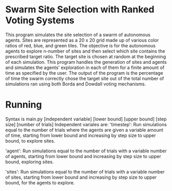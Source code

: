 # Swarm Site Selection with Ranked Voting Systems

This program simulates the site selection of a swarm of autonomous agents. Sites are represented as a 20 x 20 grid made up of various color ratios of red, blue, and green tiles. The objective is for the autonomous agents to explore n-number of sites and then select which site contains the prescribed target ratio. The target site is chosen at random at the beginning of each simulation. This program handles the generation of sites and agents and simulates the agents' exploration in each of them for a finite amount of time as specified by the user. The output of the program is the percentage of time the swarm correctly chose the target site out of the total number of simulations ran using both Borda and Dowdall voting mechanisms.

# Running

Syntax is main.py [independent variable] [lower bound] [upper bound] [step size] [number of trials]
Independent variales are:
'timestep': Run simulations equal to the number of trials where the agents are given a variable amount
	of time, starting from lower bound and increasing by step size to upper bound, to explore sites.
	
'agent': Run simulations equal to the number of trials with a variable number of agents, starting from 
	lower bound and increasing by step size to upper bound, exploring sites.
	
'sites': Run simulations equal to the number of trials with a variable number of sites, starting 
	from lower bound and increasing by step size to upper bound, for the agents to explore.
